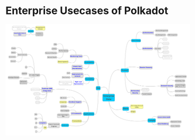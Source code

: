 # Enterprise Usecases of Polkadot

![Mindmap](https://github.com/usetech-llc/enterprise_mindmap/blob/master/mindmap.png)

